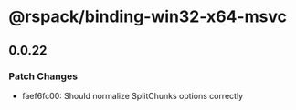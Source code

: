# @rspack/binding-win32-x64-msvc

## 0.0.22

### Patch Changes

- faef6fc00: Should normalize SplitChunks options correctly
